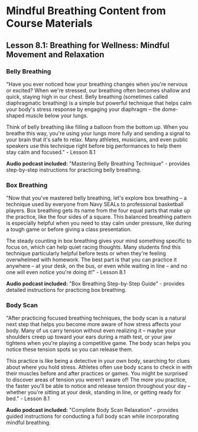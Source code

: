 # Mindful Breathing Content from Course Materials

## Lesson 8.1: Breathing for Wellness: Mindful Movement and Relaxation

### Belly Breathing
"Have you ever noticed how your breathing changes when you're nervous or excited? When we're stressed, our breathing often becomes shallow and quick, staying high in our chest. Belly breathing (sometimes called diaphragmatic breathing) is a simple but powerful technique that helps calm your body's stress response by engaging your diaphragm – the dome-shaped muscle below your lungs.

Think of belly breathing like filling a balloon from the bottom up. When you breathe this way, you're using your lungs more fully and sending a signal to your brain that it's safe to relax. Many athletes, musicians, and even public speakers use this technique right before big performances to help them stay calm and focused." - Lesson 8.1

**Audio podcast included:** "Mastering Belly Breathing Technique" - provides step-by-step instructions for practicing belly breathing.

### Box Breathing
"Now that you've mastered belly breathing, let's explore box breathing – a technique used by everyone from Navy SEALs to professional basketball players. Box breathing gets its name from the four equal parts that make up the practice, like the four sides of a square. This balanced breathing pattern is especially helpful when you need to stay calm under pressure, like during a tough game or before giving a class presentation.

The steady counting in box breathing gives your mind something specific to focus on, which can help quiet racing thoughts. Many students find this technique particularly helpful before tests or when they're feeling overwhelmed with homework. The best part is that you can practice it anywhere – at your desk, on the bus, or even while waiting in line – and no one will even notice you're doing it!" - Lesson 8.1

**Audio podcast included:** "Box Breathing Step-by-Step Guide" - provides detailed instructions for practicing box breathing.

### Body Scan
"After practicing focused breathing techniques, the body scan is a natural next step that helps you become more aware of how stress affects your body. Many of us carry tension without even realizing it – maybe your shoulders creep up toward your ears during a math test, or your jaw tightens when you're playing a competitive game. The body scan helps you notice these tension spots so you can release them.

This practice is like being a detective in your own body, searching for clues about where you hold stress. Athletes often use body scans to check in with their muscles before and after practices or games. You might be surprised to discover areas of tension you weren't aware of! The more you practice, the faster you'll be able to notice and release tension throughout your day – whether you're sitting at your desk, standing in line, or getting ready for bed." - Lesson 8.1

**Audio podcast included:** "Complete Body Scan Relaxation" - provides guided instructions for conducting a full body scan while incorporating mindful breathing.